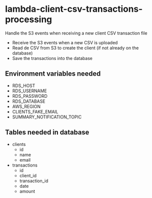 # lambda-client-csv-transactions-processing
Handle the S3 events when receiving a new client CSV transaction file

* Receive the S3 events when a new CSV is uploaded
* Read de CSV from S3 to create the client (if not already on the database)
* Save the transactions into the database

## Environment variables needed
 * RDS_HOST
 * RDS_USERNAME
 * RDS_PASSWORD
 * RDS_DATABASE
 * AWS_REGION
 * CLIENTS_FAKE_EMAIL
 * SUMMARY_NOTIFICATION_TOPIC

## Tables needed in database
* clients
  * id
  * name
  * email
* transactions
  * id
  * client_id
  * transaction_id
  * date
  * amount

